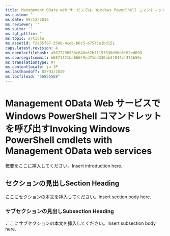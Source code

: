 ```yaml
---
title: Management OData web サービスでは、Windows PowerShell コマンドレットを呼び出す |Microsoft Docs
ms.custom: ''
ms.date: 09/12/2016
ms.reviewer: ''
ms.suite: ''
ms.tgt_pltfrm: ''
ms.topic: article
ms.assetid: f2a35f87-3580-4ceb-b0c5-e7575e1bd151
caps.latest.revision: 4
ms.openlocfilehash: a5677296558c648e62b71153330d90e6f02ed098
ms.sourcegitcommit: b6871f21bd666f9cd71dd336bb3f844cf472b56c
ms.translationtype: MT
ms.contentlocale: ja-JP
ms.lasthandoff: 02/03/2019
ms.locfileid: "56856568"
---
```

# <a name="invoking-windows-powershell-cmdlets-with-management-odata-web-services"></a><span data-ttu-id="d706c-102">Management OData Web サービスで Windows PowerShell コマンドレットを呼び出す</span><span class="sxs-lookup"><span data-stu-id="d706c-102">Invoking Windows PowerShell cmdlets with Management OData web services</span></span>

<span data-ttu-id="d706c-103">概要をここに挿入してください。</span><span class="sxs-lookup"><span data-stu-id="d706c-103">Insert introduction here.</span></span>

## <a name="section-heading"></a><span data-ttu-id="d706c-104">セクションの見出し</span><span class="sxs-lookup"><span data-stu-id="d706c-104">Section Heading</span></span>

<span data-ttu-id="d706c-105">ここにセクションの本文を挿入してください。</span><span class="sxs-lookup"><span data-stu-id="d706c-105">Insert section body here.</span></span>

### <a name="subsection-heading"></a><span data-ttu-id="d706c-106">サブセクションの見出し</span><span class="sxs-lookup"><span data-stu-id="d706c-106">Subsection Heading</span></span>

<span data-ttu-id="d706c-107">ここにサブセクションの本文を挿入してください。</span><span class="sxs-lookup"><span data-stu-id="d706c-107">Insert subsection body here.</span></span>